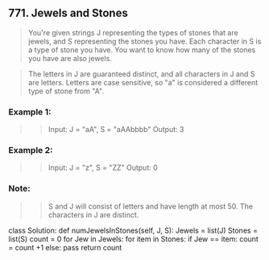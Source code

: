 
## 771. Jewels and Stones

>You're given strings J representing the types of stones that are jewels, and S representing the stones you have.  Each character in S is a type of stone you have.  You want to know how many of the stones you have are also jewels.

>The letters in J are guaranteed distinct, and all characters in J and S are letters. Letters are case sensitive, so "a" is considered a different type of stone from "A".

### Example 1:
>>Input: J = "aA", S = "aAAbbbb"
Output: 3

### Example 2:
>>Input: J = "z", S = "ZZ"
Output: 0

### Note:
>>S and J will consist of letters and have length at most 50.
The characters in J are distinct.


class Solution:
    def numJewelsInStones(self, J, S):
        Jewels = list(J)
        Stones = list(S)
        count = 0 
        for Jew in Jewels:
	        for item in Stones:
		        if Jew == item:
			        count = count +1
		        else: 
			        pass
        return count




